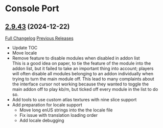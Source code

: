 # Console Port

## [2.9.43](https://github.com/seblindfors/ConsolePort/tree/2.9.43) (2024-12-22)
[Full Changelog](https://github.com/seblindfors/ConsolePort/compare/2.9.42...2.9.43) [Previous Releases](https://github.com/seblindfors/ConsolePort/releases)

- Update TOC  
- Move locale  
- Remove feature to disable modules when disabled in addon list  
    This is a good idea on paper, to tie the feature of the module into the addon list, but it failed to take an important thing into account; players will often disable all modules belonging to an addon individually when trying to turn the main module off. This lead to many complaints about the interface cursor not working because they wanted to toggle the main addon off to play kb/m, but ticked off every module in the list to do so.  
- Add tools to use custom atlas textures with nine slice support  
- Add preparation for locale support  
    - Move long enUS strings into the the locale file  
    - Fix issue with translation loading order  
    - Add locale debugging  
